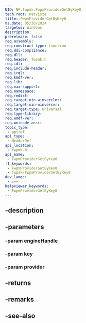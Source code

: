 ```yaml
---
UID: NF:fwpmk.FwpmProviderGetByKey0
tech.root: netvista
title: FwpmProviderGetByKey0
ms.date: 05/30/2024
targetos: Windows
description: 
prerelease: false
req.assembly: 
req.construct-type: function
req.ddi-compliance: 
req.dll: 
req.header: fwpmk.h
req.idl: 
req.include-header: 
req.irql: 
req.kmdf-ver: 
req.lib: 
req.max-support: 
req.namespace: 
req.redist: 
req.target-min-winverclnt: 
req.target-min-winversvr: 
req.target-type: Universal
req.type-library: 
req.umdf-ver: 
req.unicode-ansi: 
topic_type:
 - apiref
api_type:
 - HeaderDef
api_location:
 - fwpmk.h
api_name:
 - FwpmProviderGetByKey0
f1_keywords:
 - FwpmProviderGetByKey0
 - fwpmk/FwpmProviderGetByKey0
dev_langs:
 - c++
helpviewer_keywords:
 - FwpmProviderGetByKey0
---
```


## -description

## -parameters

### -param engineHandle

### -param key

### -param provider

## -returns

## -remarks

## -see-also


